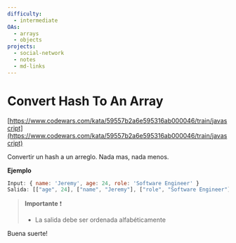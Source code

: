 ```yaml
---
difficulty:
  - intermediate
OAs:
  - arrays
  - objects
projects:
  - social-network
  - notes
  - md-links
---
```


# Convert Hash To An Array

[https://www.codewars.com/kata/59557b2a6e595316ab000046/train/javascript](https://www.codewars.com/kata/59557b2a6e595316ab000046/train/javascript)

Convertir un hash a un arreglo. Nada mas, nada menos.

__Ejemplo__

```js
Input: { name: 'Jeremy', age: 24, role: 'Software Engineer' }
Salida: [["age", 24], ["name", "Jeremy"], ["role", "Software Engineer"]]
```

> __Importante__ ❗
>
> - La salida debe ser ordenada alfabéticamente

Buena suerte!
